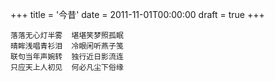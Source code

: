 +++
title = '今昔'
date = 2011-11-01T00:00:00
draft = true
+++

```text
落落无心灯半雾  堪堪笑梦照孤眠
晴眸浅唱青衫泪  冷眼闲听燕子笺
联句当年声婉转  独行近日影流连
只应天上人初见  何必凡尘下俗缘
```
